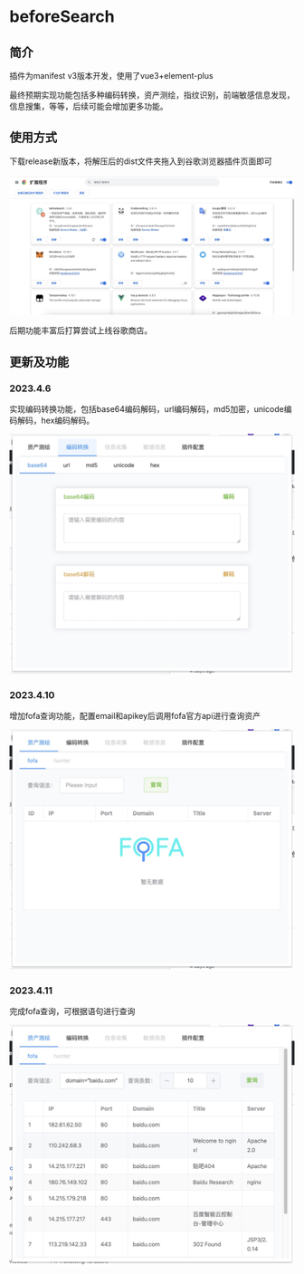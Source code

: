 # beforeSearch

## 简介

插件为manifest v3版本开发，使用了vue3+element-plus

最终预期实现功能包括多种编码转换，资产测绘，指纹识别，前端敏感信息发现，信息搜集，等等，后续可能会增加更多功能。

## 使用方式

下载release新版本，将解压后的dist文件夹拖入到谷歌浏览器插件页面即可

![img](img/9A73F836-4011-4F19-9E3E-7C2786FD1EB2.png)

后期功能丰富后打算尝试上线谷歌商店。

## 更新及功能

### 2023.4.6

实现编码转换功能，包括base64编码解码，url编码解码，md5加密，unicode编码解码，hex编码解码。

![img](img/C102C973-63E1-47B8-B8FE-56F98882642A.png)

### 2023.4.10

增加fofa查询功能，配置email和apikey后调用fofa官方api进行查询资产

![img](img/24EE87F3-545F-4346-A652-9ECB435F4DB1.png)

### 2023.4.11

完成fofa查询，可根据语句进行查询

![img](img/7F584117-7397-4EE0-8283-9021F8608341.png)